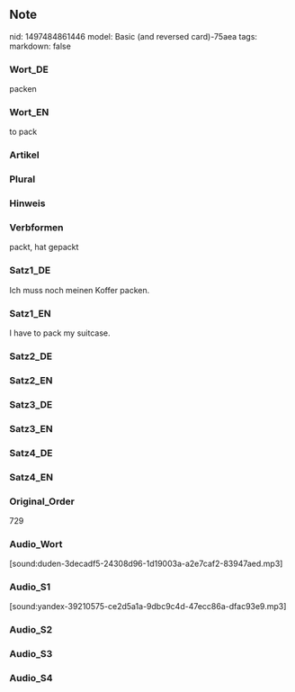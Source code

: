 ## Note
nid: 1497484861446
model: Basic (and reversed card)-75aea
tags: 
markdown: false

### Wort_DE
packen

### Wort_EN
to pack

### Artikel


### Plural


### Hinweis


### Verbformen
packt, hat gepackt

### Satz1_DE
Ich muss noch meinen Koffer packen.

### Satz1_EN
I have to pack my suitcase.

### Satz2_DE


### Satz2_EN


### Satz3_DE


### Satz3_EN


### Satz4_DE


### Satz4_EN


### Original_Order
729

### Audio_Wort
[sound:duden-3decadf5-24308d96-1d19003a-a2e7caf2-83947aed.mp3]

### Audio_S1
[sound:yandex-39210575-ce2d5a1a-9dbc9c4d-47ecc86a-dfac93e9.mp3]

### Audio_S2


### Audio_S3


### Audio_S4

